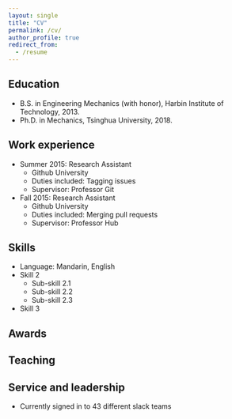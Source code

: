 ```yaml
---
layout: single
title: "CV"
permalink: /cv/
author_profile: true
redirect_from:
  - /resume
---
```



## Education
* B.S. in Engineering Mechanics (with honor), Harbin Institute of Technology, 2013.
* Ph.D. in Mechanics, Tsinghua University, 2018.

## Work experience
* Summer 2015: Research Assistant
  * Github University
  * Duties included: Tagging issues
  * Supervisor: Professor Git
* Fall 2015: Research Assistant
  * Github University
  * Duties included: Merging pull requests
  * Supervisor: Professor Hub
  
## Skills
* Language: Mandarin, English
* Skill 2
  * Sub-skill 2.1
  * Sub-skill 2.2
  * Sub-skill 2.3
* Skill 3

## Awards

## Teaching
  
## Service and leadership
* Currently signed in to 43 different slack teams
